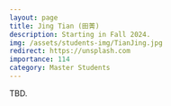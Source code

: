 ```yaml
---
layout: page
title: Jing Tian (田菁)
description: Starting in Fall 2024. 
img: /assets/students-img/TianJing.jpg
redirect: https://unsplash.com
importance: 114
category: Master Students
---
```


TBD.